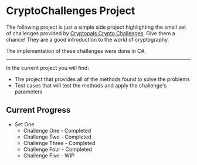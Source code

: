 CryptoChallenges Project
======
The following project is just a simple side project highlighting the small set of challenges
provided by [Cryptopals Crypto Challenges](https://cryptopals.com/). Give them a chance! They
are a good introduction to the world of cryptography.

The implementation of these challenges were done in C#.


---
In the current project you will find:
+ The project that provides all of the methods found to solve the problems
+ Test cases that will test the methods and apply the challenge's parameters

Current Progress
------
+ Set One
	+ Challenge One - Completed
	+ Challenge Two - Completed
	+ Challenge Three - Completed
	+ Challenge Four - Completed
	+ Challenge Five - WIP
